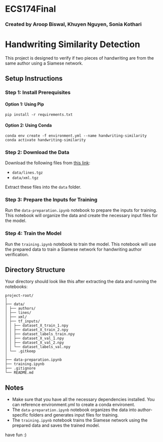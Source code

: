 # ECS174Final

### Created by Aroop Biswal, Khuyen Nguyen, Sonia Kothari

# Handwriting Similarity Detection

This project is designed to verify if two pieces of handwriting are from the same author using a Siamese network.

## Setup Instructions

### Step 1: Install Prerequisites

#### Option 1: Using Pip
```
pip install -r requirements.txt
```

#### Option 2: Using Conda
```
conda env create -f environment.yml --name handwriting-similarity
conda activate handwriting-similarity
```


### Step 2: Download the Data

Download the following files from [this link](https://fki.tic.heia-fr.ch/databases/download-the-iam-handwriting-database):

- `data/lines.tgz`
- `data/xml.tgz`

Extract these files into the `data` folder.

### Step 3: Prepare the Inputs for Training

Run the `data-preparation.ipynb` notebook to prepare the inputs for training. This notebook will organize the data and create the necessary input files for the model.

### Step 4: Train the Model

Run the `training.ipynb` notebook to train the model. This notebook will use the prepared data to train a Siamese network for handwriting author verification.

## Directory Structure

Your directory should look like this after extracting the data and running the notebooks:
```
project-root/
│
├── data/
│ ├── authors/
│ ├── lines/
│ ├── xml/
│ ├── tf_inputs/
│ │ ├── dataset_X_train_1.npy
│ │ ├── dataset_X_train_2.npy
│ │ ├── dataset_labels_train.npy
│ │ ├── dataset_X_val_1.npy
│ │ ├── dataset_X_val_2.npy
│ │ └── dataset_labels_val.npy
│ └── .gitkeep
│
├── data-preparation.ipynb
├── training.ipynb
├── .gitignore
└── README.md
```


## Notes

- Make sure that you have all the necessary dependencies installed. You can reference environment.yml to create a conda environent.
- The `data-preparation.ipynb` notebook organizes the data into author-specific folders and generates input files for training.
- The `training.ipynb` notebook trains the Siamese network using the prepared data and saves the trained model.

have fun :)



